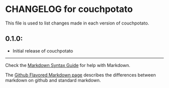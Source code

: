 # CHANGELOG for couchpotato

This file is used to list changes made in each version of couchpotato.

## 0.1.0:

* Initial release of couchpotato

- - - 
Check the [Markdown Syntax Guide](http://daringfireball.net/projects/markdown/syntax) for help with Markdown.

The [Github Flavored Markdown page](http://github.github.com/github-flavored-markdown/) describes the differences between markdown on github and standard markdown.
